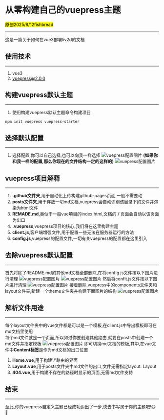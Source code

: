 # 从零构建自己的vuepress主题

<mark>原创</mark><mark>2025/8/12</mark><mark>fishbread</mark>

---

这是一篇关于如何在vue3部署liv2d的文档  

## 使用技术
---
1. vue3
2. [vuepress@2.0.0](https://vuepress.vuejs.org/zh/guide/getting-started.html)
## 构建vuepress默认主题
---
1. 使用构建vuepress默认主题命令构建项目
```bash
npm init vuepress vuepress-starter
```
## 选择默认配置
---
1. 选择配置,你可以自己选择,也可以向我一样选择
![vuepress配置图片](/markdown_img/vue/vuepress.png '配置图片')
**(如果你和我一样的配置,那么你现在的文件结构一定的这样的)**
![vuepress配置图片](/markdown_img/vue/vuepress_1.png '配置图片')
## vuepress项目解释
---
1. **.github文件夹**,用于自动化上传构建github-pages页面,一般不需要动
2. **posts文件夹**,用于存放一切md文档,vuepress会自动识别该目录下的文件并渲染为html文件
3. **REMADE.md**,类似于一般vue项目的index.html,文档的'/'页面会自动以该页面为出口
4. **.vuepress**,vuepress项目的核心,我们将在这里构建主题
5. **client.js**,客户端增强文件,用于配置一些无法在服务器运行的方法
6. **config.js**,vuepress的配置文件,一切有关vuepress的配置都在这里引入
## 去除vuepress默认配置
---
首先将除了README.md的其他md文档全部删除,在将config.js文件按以下图片进行清理
![vuepress配置图片](/markdown_img/vue/vuepress_2.png '配置图片')
![vuepress配置图片](/markdown_img/vue/vuepress_3.png '配置图片')
然后将confit.js文件按以下图片进行清理
![vuepress配置图片](/markdown_img/vue/vuepress_4.png '配置图片')
接着删除.vuepress中的components文件夹和layout文件夹,新建一个theme文件夹并构建下面图片的结构
![vuepress配置图片](/markdown_img/vue/vuepress_5.png '配置图片')
## 解析文件用途
---
每个layout文件夹中的vue文件都是可以是一个模板,在client.js中导出模板即可在md文档里使用  
每个md文件就是一个页面,所以如过你要创建其他路由,就要在posts中创建一个md文件并指定模板
![vuepress配置图片](/markdown_img/vue/vuepress_6.png '配置图片')
即可切换md文档的模板,其中,在vue文件中**Content标签**是作为md文档的出口位置
1. **Home.vue**,用于构建'/'路由的界面
2. **Layout.vue**,用于posts文件夹中md文件的出口,文件无需指定layout: Layout
3. **404.vue**,用于构建不存在的路径时显示的页面,无需md文件支持

## 结束
---
至此,你的vuepress自定义主题已经成功迈出了一步,快去书写属于你的主题吧!😃 🎉
